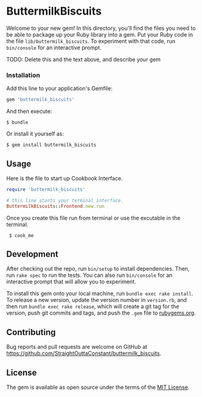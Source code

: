 # ButtermilkBiscuits

Welcome to your new gem! In this directory, you'll find the files you need to be able to package up your Ruby library into a gem. Put your Ruby code in the file `lib/buttermilk_biscuits`. To experiment with that code, run `bin/console` for an interactive prompt.

TODO: Delete this and the text above, and describe your gem

### Installation

Add this line to your application's Gemfile:

```ruby
gem 'buttermilk_biscuits'
```

And then execute:

    $ bundle

Or install it yourself as:

    $ gem install buttermilk_biscuits

## Usage

Here is the file to start up Cookbook Interface.

```ruby
require 'buttermilk_biscuits'

# this line starts your terminal interface.
ButtermilkBiscuits::Frontend.new.run
```

Once you create this file run from terminal or use the excutable in the terminal.

```
 $ cook_me
```

## Development

After checking out the repo, run `bin/setup` to install dependencies. Then, run `rake spec` to run the tests. You can also run `bin/console` for an interactive prompt that will allow you to experiment.

To install this gem onto your local machine, run `bundle exec rake install`. To release a new version, update the version number in `version.rb`, and then run `bundle exec rake release`, which will create a git tag for the version, push git commits and tags, and push the `.gem` file to [rubygems.org](https://rubygems.org).

## Contributing

Bug reports and pull requests are welcome on GitHub at https://github.com/StraightOuttaConstant/buttermilk_biscuits.

## License

The gem is available as open source under the terms of the [MIT License](https://opensource.org/licenses/MIT).
